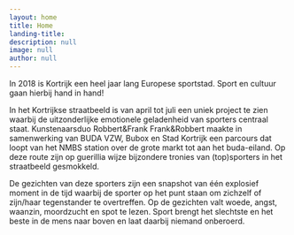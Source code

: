 ```yaml
---
layout: home
title: Home
landing-title:
description: null
image: null
author: null
---
```


In 2018 is Kortrijk een heel jaar lang Europese sportstad. Sport en cultuur gaan hierbij hand in hand! 

In het Kortrijkse straatbeeld is van april tot juli een uniek project te zien waarbij de uitzonderlijke emotionele geladenheid van sporters centraal staat. Kunstenaarsduo Robbert&Frank Frank&Robbert maakte in samenwerking van BUDA VZW, Bubox en Stad Kortrijk een parcours dat loopt van het NMBS station over de grote markt tot aan het buda-eiland. Op deze route zijn op guerillia wijze bijzondere tronies van (top)sporters in het straatbeeld gesmokkeld. 

De gezichten van deze sporters zijn een snapshot van één explosief moment in de tijd waarbij de sporter op het punt staan om zichzelf of zijn/haar tegenstander te overtreffen. Op de gezichten valt woede, angst, waanzin, moordzucht en spot te lezen. Sport brengt het slechtste en het beste in de mens naar boven en laat daarbij niemand onberoerd.
